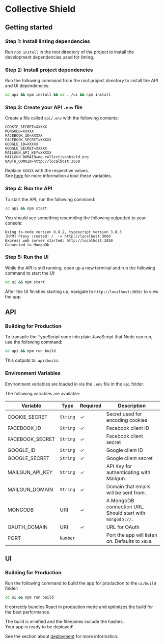 # Collective Shield

## Getting started

### Step 1: Install linting dependencies

Run `npm install` in the root directory of the project to install the development dependencies used for linting.

### Step 2: Install project dependencies

Run the following command from the root project directory to install the API and UI dependencies:

```bash
cd api && npm install && cd ../ui && npm install
```

### Step 3: Create your API `.env` file

Create a file called `api/.env` with the following contents:

```
COOKIE_SECRET=XXXXX
MONGODB=XXXXX
FACEBOOK_ID=XXXXX
FACEBOOK_SECRET=XXXXX
GOOGLE_ID=XXXXX
GOOGLE_SECRET=XXXXX
MAILGUN_API_KEY=XXXXX
MAILGUN_DOMAIN=mg.collectiveshield.org
OAUTH_DOMAIN=http://localhost:3050
```

Replace `XXXXX` with the respective values.<br>
See [here](#environment-variables) for more information about these variables.

### Step 4: Run the API

To start the API, run the following command:

```bash
cd api && npm start
```

You should see something resembling the following outputted to your console:

```
Using ts-node version 8.8.2, typescript version 3.8.3
[HPM] Proxy created: /  -> http://localhost:3000
Express web server started: http://localhost:3050
Connected to MongoDb
```

### Step 5: Run the UI

While the API is still running, open up a new terminal and run the following command to start the UI:

```bash
cd ui && npm start
```

After the UI finishes starting up, navigate to `http://localhost:3050/` to view the app.

## API

### Building for Production

To transpile the TypeScript code into plain JavaScript that Node can run, use the following command:

```bash
cd api && npm run build
```

This outputs to: `api/build`.

### Environment Variables

Environment variables are loaded in via the `.env` file in the `api` folder.

The following variables are available:

| Variable        | Type     | Required | Description                                               |
| --------------- | -------- | -------- | --------------------------------------------------------- |
| COOKIE_SECRET   | `String` | ✓        | Secret used for encoding cookies                          |
| FACEBOOK_ID     | `String` | ✓        | Facebook client ID                                        |
| FACEBOOK_SECRET | `String` | ✓        | Facebook client secret                                    |
| GOOGLE_ID       | `String` | ✓        | Google client ID                                          |
| GOOGLE_SECRET   | `String` | ✓        | Google client secret                                      |
| MAILGUN_API_KEY | `String` | ✓        | API Key for authenticating with Mailgun.                  |
| MAILGUN_DOMAIN  | `String` | ✓        | Domain that emails will be sent from.                     |
| MONGODB         | URI      | ✓        | A MongoDB connection URL. Should start with `mongodb://`. |
| OAUTH_DOMAIN    | URI      | ✓        | URL for OAuth                                             |
| PORT            | `Number` |          | Port the app will listen on. Defaults to `3050`.          |

## UI

### Building for Production

Run the following command to build the app for production to the `ui/build` folder:

```bash
cd ui && npm run build
```

It correctly bundles React in production mode and optimizes the build for the best performance.

The build is minified and the filenames include the hashes.<br>
Your app is ready to be deployed!

See the section about [deployment](https://facebook.github.io/create-react-app/docs/deployment) for more information.
